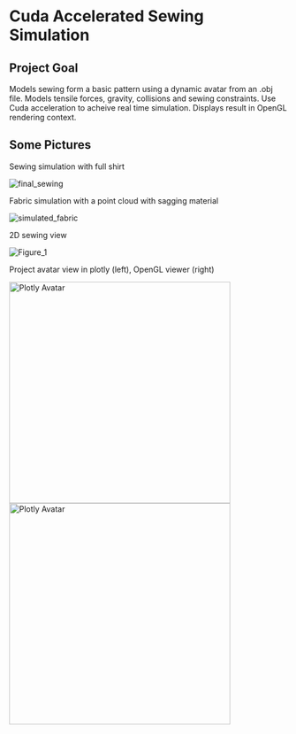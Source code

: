 # Cuda Accelerated Sewing Simulation

## Project Goal

Models sewing form a basic pattern using a dynamic avatar from an .obj file. Models tensile forces, gravity, collisions and sewing constraints. Use Cuda acceleration to acheive real time simulation. Displays result in OpenGL rendering context. 

## Some Pictures

Sewing simulation with full shirt

![final_sewing](https://github.com/user-attachments/assets/98973501-09cb-43b7-a47f-05412fa55682)

Fabric simulation with a point cloud with sagging material

![simulated_fabric](https://github.com/user-attachments/assets/c1230ca1-075e-434c-81d6-aa8ae8abe405)

2D sewing view

![Figure_1](https://github.com/user-attachments/assets/d0678c08-eb7b-4471-add4-7a9fa208e130)

Project avatar view in plotly (left), OpenGL viewer (right)

<span>
<img src="https://github.com/user-attachments/assets/8ce24b74-0122-4266-8c19-ca209e1b0b4e" alt="Plotly Avatar" width="400">
<img src="https://github.com/user-attachments/assets/984ccd6d-aaaa-45c2-958f-76159043bf50" alt="Plotly Avatar" width="400">
</span>

